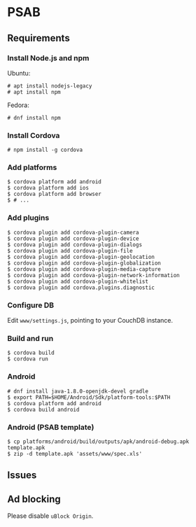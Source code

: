 # PSAB

## Requirements

### Install Node.js and npm
Ubuntu:
```
# apt install nodejs-legacy
# apt install npm
```

Fedora:
```
# dnf install npm
```

### Install Cordova
```
# npm install -g cordova
```

### Add platforms
```
$ cordova platform add android
$ cordova platform add ios
$ cordova platform add browser
$ # ...
```

### Add plugins
```
$ cordova plugin add cordova-plugin-camera
$ cordova plugin add cordova-plugin-device
$ cordova plugin add cordova-plugin-dialogs
$ cordova plugin add cordova-plugin-file
$ cordova plugin add cordova-plugin-geolocation
$ cordova plugin add cordova-plugin-globalization
$ cordova plugin add cordova-plugin-media-capture
$ cordova plugin add cordova-plugin-network-information
$ cordova plugin add cordova-plugin-whitelist
$ cordova plugin add cordova.plugins.diagnostic
```

### Configure DB
Edit `www/settings.js`, pointing to your CouchDB instance.

### Build and run
```
$ cordova build
$ cordova run
```

### Android
```
# dnf install java-1.8.0-openjdk-devel gradle
$ export PATH=$HOME/Android/Sdk/platform-tools:$PATH
$ cordova platform add android
$ cordova build android
```

### Android (PSAB template)
```
$ cp platforms/android/build/outputs/apk/android-debug.apk template.apk
$ zip -d template.apk 'assets/www/spec.xls'
```

## Issues

## Ad blocking
Please disable `uBlock Origin`.

